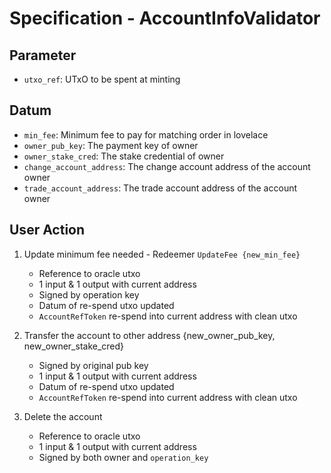 # Specification - AccountInfoValidator

## Parameter

- `utxo_ref`: UTxO to be spent at minting

## Datum

- `min_fee`: Minimum fee to pay for matching order in lovelace
- `owner_pub_key`: The payment key of owner
- `owner_stake_cred`: The stake credential of owner
- `change_account_address`: The change account address of the account owner
- `trade_account_address`: The trade account address of the account owner

## User Action

1. Update minimum fee needed - Redeemer `UpdateFee {new_min_fee}`

   - Reference to oracle utxo
   - 1 input & 1 output with current address
   - Signed by operation key
   - Datum of re-spend utxo updated
   - `AccountRefToken` re-spend into current address with clean utxo

2. Transfer the account to other address {new_owner_pub_key, new_owner_stake_cred}

   - Signed by original pub key
   - 1 input & 1 output with current address
   - Datum of re-spend utxo updated
   - `AccountRefToken` re-spend into current address with clean utxo

3. Delete the account

   - Reference to oracle utxo
   - 1 input & 1 output with current address
   - Signed by both owner and `operation_key`
